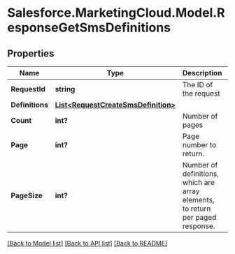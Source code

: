 # Salesforce.MarketingCloud.Model.ResponseGetSmsDefinitions
## Properties

Name | Type | Description | Notes
------------ | ------------- | ------------- | -------------
**RequestId** | **string** | The ID of the request | [optional] 
**Definitions** | [**List&lt;RequestCreateSmsDefinition&gt;**](RequestCreateSmsDefinition.md) |  | [optional] 
**Count** | **int?** | Number of pages | [optional] 
**Page** | **int?** | Page number to return. | [optional] 
**PageSize** | **int?** | Number of definitions, which are array elements, to return per paged response. | [optional] 

[[Back to Model list]](../README.md#documentation-for-models) [[Back to API list]](../README.md#documentation-for-api-endpoints) [[Back to README]](../README.md)


